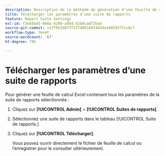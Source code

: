 ```yaml
---
description: Description de la méthode de génération d’une feuille de calcul Excel contenant tous les paramètres de la suite de rapports sélectionnée.
title: Télécharger les paramètres d’une suite de rapports
feature: Report Suite Settings
exl-id: f3e45bd5-048a-4200-a95d-4284cad72bad
source-git-commit: ce7f953b8f7f1f7d0616074454e4401937fcc0c7
workflow-type: tm+mt
source-wordcount: '67'
ht-degree: 79%

---
```


# Télécharger les paramètres d’une suite de rapports

Pour générer une feuille de calcul Excel contenant tous les paramètres de la suite de rapports sélectionnée :

1. Cliquez sur **[!UICONTROL Admin]** > **[!UICONTROL Suites de rapports]**.
1. Sélectionnez une suite de rapports dans le tableau [!UICONTROL Suite de rapports.]
1. Cliquez sur **[!UICONTROL Télécharger]**.

   Vous pouvez ouvrir directement le fichier de feuille de calcul ou l’enregistrer pour le consulter ultérieurement.
